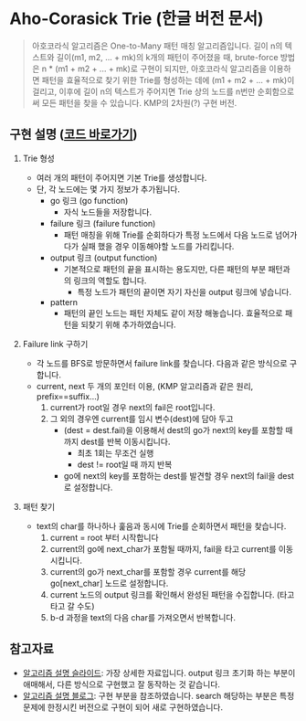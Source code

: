 # Aho-Corasick Trie (한글 버전 문서)

> 아호코라식 알고리즘은 One-to-Many 패턴 매칭 알고리즘입니다. 길이 n의 텍스트와 길이(m1, m2, ... + mk)의 k개의 패턴이 주어졌을 때, brute-force 방법은 n * (m1 + m2 + ... + mk)로 구현이 되지만, 아호코라식 알고리즘을 이용하면 패턴을 효율적으로 찾기 위한 Trie를 형성하는 데에 (m1 + m2 + ... + mk)이 걸리고, 이후에 길이 n의 텍스트가 주어지면 Trie 상의 노드를 n번만 순회함으로써 모든 패턴을 찾을 수 있습니다. KMP의 2차원(?) 구현 버전.

## 구현 설명 ([코드 바로가기](../Trie/ahocorasick.py))
1. Trie 형성
	- 여러 개의 패턴이 주어지면 기본 Trie를 생성합니다.
	- 단, 각 노드에는 몇 가지 정보가 추가됩니다. 
		- go 링크 (go function)
			- 자식 노드들을 저장합니다.
		- failure 링크 (failure function)
			- 패턴 매칭을 위해 Trie를 순회하다가 특정 노드에서 다음 노드로 넘어가다가 실패 했을 경우 이동해야할 노드를 가리킵니다.
		- output 링크 (output function)
			- 기본적으로 패턴의 끝을 표시하는 용도지만, 다른 패턴의 부분 패턴과의 링크의 역할도 합니다.
				- 특정 노드가 패턴의 끝이면 자기 자신을 output 링크에 넣습니다.
		- pattern
			- 패턴의 끝인 노드는 패턴 자체도 같이 저장 해놓습니다. 효율적으로 패턴을 되찾기 위해 추가하였습니다.

2. Failure link 구하기 
	- 각 노드를 BFS로 방문하면서 failure link를 찾습니다. 다음과 같은 방식으로 구합니다. 
	- current, next 두 개의 포인터 이용, (KMP 알고리즘과 같은 원리, prefix==suffix...)
		1. current가 root일 경우 next의 fail은 root입니다.
		2. 그 외의 경우엔 current를 임시 변수(dest)에 담아 두고 
			- (dest = dest.fail)을 이용해서 dest의 go가 next의 key를 포함할 때 까지 dest를 반복 이동시킵니다. 
				- 최초 1회는 무조건 실행
				- dest != root일 때 까지 반복
			- go에 next의 key를 포함하는 dest를 발견할 경우 next의 fail을 dest로 설정합니다.

3. 패턴 찾기
	- text의 char를 하나하나 훑음과 동시에 Trie를 순회하면서 패턴을 찾습니다.
		1. current = root 부터 시작합니다 
		2. current의 go에 next_char가 포함될 때까지, fail을 타고 current를 이동시킵니다.
		3. current의 go가 next_char를 포함할 경우 current를 해당 go[next_char] 노드로 설정합니다.
		4. current 노드의 output 링크를 확인해서 완성된 패턴을 수집합니다. (타고 타고 갈 수도)
		5. b-d 과정을 text의 다음 char를 가져오면서 반복합니다.


## 참고자료
- [알고리즘 설명 슬라이드](https://www.slideshare.net/ssuser81b91b/ahocorasick-algorithm): 가장 상세한 자료입니다. output 링크 초기화 하는 부분이 애매해서, 다른 방식으로 구현했고 잘 동작하는 것 같습니다.
- [알고리즘 설명 블로그](https://m.blog.naver.com/PostView.nhn?blogId=kks227&logNo=220992598966&proxyReferer=https%3A%2F%2Fwww.google.com%2F): 구현 부분을 참조하였습니다. search 해당하는 부분은 특정 문제에 한정시킨 버전으로 구현이 되어 새로 구현하였습니다.
